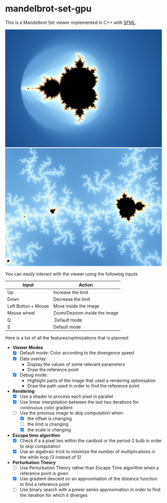 # mandelbrot-set-gpu
This is a Mandelbrot Set viewer implemented in C++ with [SFML](https://www.sfml-dev.org/). 

![](https://github.com/caesiumCode/mandelbrot-set-gpu/blob/main/examples/mandelbrot-set%5Bdefault%5D%5B0.000000:0.000000:5.000000%5D%5B100%5D.png)
![](https://github.com/caesiumCode/mandelbrot-set-gpu/blob/main/examples/mandelbrot-set%5Bdefault%5D%5B0.337789:0.510188:0.005795%5D%5B1955%5D.png)



You can easily interact with the viewer using the following inputs

| Input | Action |
| ----- | ----- |
| Up | Increase the limit |
| Down | Decrease the limit |
| Left Buttun + Mouse | Move inside the image |
| Mouse wheel | Zoom/Dezoom inside the image |
| Q | Default mode |
| S | Default mode |


Here is a list of all the features/optimizations that is planned:
* **Viewer Modes**
  * [x] Default mode: Color according to the divergence speed
  * [x] Data overlay:
    * Display the values of some relevant parameters
    * Draw the reference point
  * [x] Debug mode:
    * Highlight parts of the image that used a rendering optimisation
    * Draw the path used in order to find the reference point
* **Rendering**
  * [x] Use a shader to process each pixel in parallel
  * [x] Use linear interpolation between the last two iterations for continuous color gradient
  * [ ] Use the previous image to skip computation when:
    * [x] the offset is changing
    * [ ] the limit is changing
    * [x] the scale is changing
* **Escape time algorithm**
  * [x] Check if a a pixel lies within the cardioid or the period-2 bulb in order to skip computation
  * [x] Use an algebraic trick to minimize the number of multiplications  in the while loop (3 instead of 5)
* **Perturbation Theory**
  * [ ] Use Perturbation Theory rather than Escape Time algorithm when a reference point is given
  * [x] Use gradient descent on an approximation of the distance function to find a reference point
  * [ ] Use binary search with a power series approximation in order to find the iteration for which it diverges
